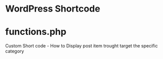 # WordPress Shortcode
# functions.php
Custom Short code - How to Display post item trought target the specific category
